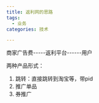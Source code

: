 ```yaml
---
title: 返利网的思路
tags:
  - 业务
categories: 技术

---
```


商家广告费-----返利平台------用户

两种产品形式：

1. 跳转：直接跳转到淘宝等，带pid
2. 推广单品
3. 券推广
